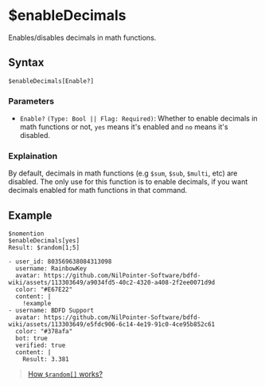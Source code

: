 # $enableDecimals
Enables/disables decimals in math functions.

## Syntax
```
$enableDecimals[Enable?]
```

### Parameters
- `Enable?` `(Type: Bool || Flag: Required)`: Whether to enable decimals in math functions or not, `yes` means it's enabled and `no` means it's disabled.

### Explaination
By default, decimals in math functions (e.g `$sum`, `$sub`, `$multi`, etc) are disabled. The only use for this function is to enable decimals, if you want decimals enabled for math functions in that command.

## Example
```
$nomention
$enableDecimals[yes]
Result: $random[1;5]
```

``` discord yaml
- user_id: 803569638084313098
  username: RainbowKey
  avatar: https://github.com/NilPointer-Software/bdfd-wiki/assets/113303649/a9034fd5-40c2-4320-a408-2f2ee0071d9d
  color: "#E67E22"
  content: |
    !example
- username: BDFD Support
  avatar: https://github.com/NilPointer-Software/bdfd-wiki/assets/113303649/e5fdc906-6c14-4e19-91c0-4ce95b852c61
  color: "#378afa"
  bot: true
  verified: true
  content: |
    Result: 3.381
```

> [How `$random[]` works?](./randomComplex.md)
